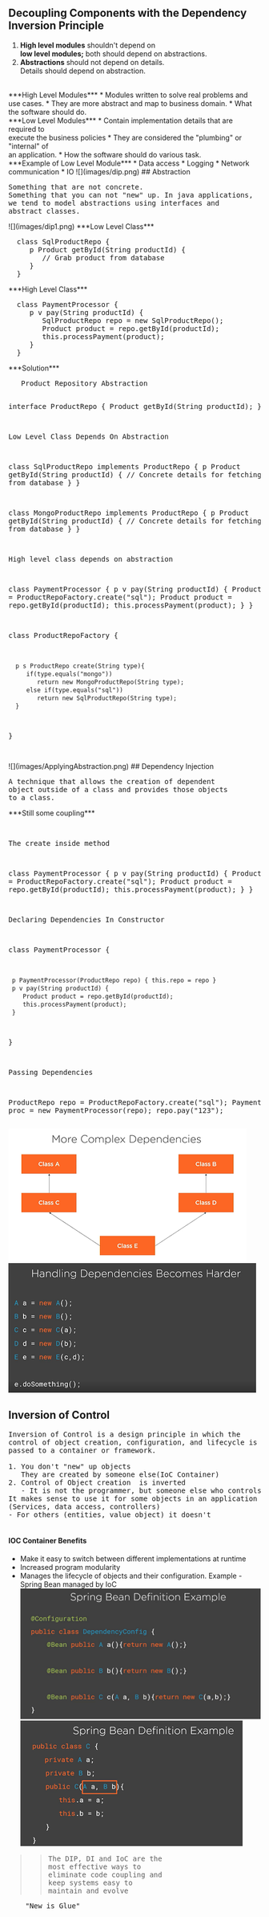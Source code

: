 ## Decoupling Components with the Dependency Inversion Principle

1. **High level modules** shouldn't depend on <br>
   **low level modules;** both should depend on abstractions. <br>
2. **Abstractions** should not depend on details. <br>
   Details should depend on abstraction.
<br>
***High Level Modules***
* Modules written to solve real problems and use cases.
* They are more abstract and map to business domain.
* What the software should do.
<br>
***Low Level Modules***
* Contain implementation details that are required to <br>
  execute the business policies
* They are considered the "plumbing" or "internal" of <br>
  an application.
* How the software should do various task.
<br>
***Example of Low Level Module***
* Data access
* Logging
* Network communication
* IO
![](images/dip.png)
## Abstraction 
<pre>
Something that are not concrete.
Something that you can not "new" up. In java applications,
we tend to model abstractions using interfaces and 
abstract classes.
</pre>
![](images/dip1.png)
***Low Level Class***
<pre>
  class SqlProductRepo {
     p Product getById(String productId) {
        // Grab product from database
     }
  }
</pre>
***High Level Class***
<pre>
  class PaymentProcessor {
     p v pay(String productId) {
        SqlProductRepo repo = new SqlProductRepo();
        Product product = repo.getById(productId);
        this.processPayment(product);
     }
  }
</pre>
***Solution***
<pre>
   Product Repository Abstraction

   interface ProductRepo {
      Product getById(String productId);
   }

   Low Level Class Depends On Abstraction

   class SqlProductRepo implements ProductRepo {
     p Product getById(String productId) {
        // Concrete details for fetching product from database
     }
  }

  class MongoProductRepo implements ProductRepo {
     p Product getById(String productId) {
        // Concrete details for fetching product from database
     }
  }

  High level class depends on abstraction

  class PaymentProcessor {
     p v pay(String productId) {
        ProductRepo repo = ProductRepoFactory.create("sql");
        Product product = repo.getById(productId);
        this.processPayment(product);
     }
  }
  
  class ProductRepoFactory {
   
      p s ProductRepo create(String type){
         if(type.equals("mongo"))
            return new MongoProductRepo(String type);
         else if(type.equals("sql"))
            return new SqlProductRepo(String type);
      }
  }

</pre>
![](images/ApplyingAbstraction.png)
## Dependency Injection
<pre>
A technique that allows the creation of dependent
object outside of a class and provides those objects
to a class.
</pre>
***Still some coupling***
<pre>

  The create inside method

  class PaymentProcessor {
     p v pay(String productId) {
        ProductRepo repo = ProductRepoFactory.create("sql");
        Product product = repo.getById(productId);
        this.processPayment(product);
     }
  }

  Declaring Dependencies In Constructor

  class PaymentProcessor {

     p PaymentProcessor(ProductRepo repo) { this.repo = repo }
     p v pay(String productId) {
        Product product = repo.getById(productId);
        this.processPayment(product);
     }
  }

  Passing Dependencies

  ProductRepo repo = ProductRepoFactory.create("sql");
  PaymentProcessor proc = new PaymentProcessor(repo);
  repo.pay("123");
</pre>
![](images/MoreComplexDependencies.png)
![](images/HandlingDependencies.png)
## Inversion of Control
<pre>
Inversion of Control is a design principle in which the
control of object creation, configuration, and lifecycle is
passed to a container or framework. 

1. You don't "new" up objects
   They are created by someone else(IoC Container)
2. Control of Object creation  is inverted
   - It is not the programmer, but someone else who controls the objects.
It makes sense to use it for some objects in an application
(Services, data access, controllers)
- For others (entities, value object) it doesn't

</pre>
#### IOC Container Benefits
* Make it easy to switch between different implementations at runtime
* Increased program modularity
* Manages the lifecycle of objects and their configuration.
  Example - Spring Bean managed by IoC
![](images/SolutionIoC.png)
![](images/SolutionIocInjection.png)
>><pre>The DIP, DI and IoC are the <br>most effective ways to <br>eliminate code coupling and<br>keep systems easy to<br>maintain and evolve</pre>
<pre>
    "New is Glue"
</pre>